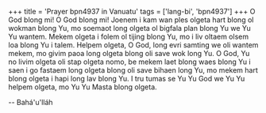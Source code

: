 +++
title = 'Prayer bpn4937 in Vanuatu'
tags = ['lang-bi', 'bpn4937']
+++
O God blong mi! O God blong mi! Joenem i kam wan ples olgeta hart blong ol wokman blong Yu, mo soemaot long olgeta ol bigfala plan blong Yu we Yu Yu wantem. Mekem olgeta i folem ol tijing blong Yu, mo i liv oltaem olsem loa blong Yu i talem. Helpem olgeta, O God, long evri samting we oli wantem mekem, mo givim paoa long olgeta blong oli save wok long Yu. O God, Yu no livim olgeta oli stap olgeta nomo, be mekem laet blong waes blong Yu i saen i go fastaem long olgeta blong oli save bihaen long Yu, mo mekem hart blong olgeta i hapi long lav blong Yu. I tru tumas se Yu Yu God we Yu Yu helpem olgeta, mo Yu Yu Masta blong olgeta.

-- Bahá'u'lláh

